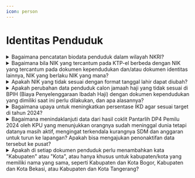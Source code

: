 ```yaml
---
icon: person
---
```


# Identitas Penduduk

<details>

<summary>Bagaimana pencatatan biodata penduduk dalam wilayah NKRI?</summary>

Berdasarkan ketentuan Pasal 4 Peraturan Presiden Nomor 96 Tahun 2018, pencatatan biodata penduduk dapat dilakukan dengan memenuhi persyaratan sebagai berikut:

a. Surat pengantar (asli) dari rukun tetangga dan rukun warga atau yang disebut dengan nama lain;\
b. Fotokopi dokumen atau bukti peristiwa kependudukan dan peristiwa penting;\
c. Fotokopi bukti pendidikan terakhir;\
d. Apabila tidak memiliki syarat b dan c, maka mengisi surat keterangan tidak memiliki dokumen kependudukan.

Tata Cara:\
a. Pemohon mengisi Formulir Biodata Keluarga (F-1.01);\
b. Pemohon menyerahkan surat pengantar RT dan RW (tidak diperlukan untuk anak yang baru lahir dengan orang tua yang sudah terdaftar dalam database kependudukan);\
c. Pemohon menyerahkan fotokopi dokumen atau bukti peristiwa kependudukan dan peristiwa penting (seperti paspor, surat keterangan lahir dari RS/ Puskesmas/Klinik);\
d. Pemohon menyerahkan fotokopi bukti Pendidikan terakhir (ijazah);\
e. Apabila huruf c dan huruf d tidak dimiliki, maka Pemohon mengisi Surat Peryataan Tidak Memiliki Dokumen Kependudukan (F1.04);\
f. Pemohon menyerahkan surat pernyataan (asli) tidak keberatan dari pemilik rumah apabila menumpang KK, menyewa rumah, kontrak dan kost;\
g. Dinas menerbitkan Biodata. Dalam hal Biodata diminta oleh penduduk, Dinas memberikan\
Biodatanya.

Catatan:\
Untuk pelayanan online/daring, persyaratan yang discan/difoto untuk diunggah harus aslinya.

**Sumber rujukan:**

* Pasal 4 Peraturan Presiden Nomor 96 Tahun 2018 tentang Persyaratan dan Tata Cara Pendaftaran Penduduk dan Pencatatan Sipil. ([link](https://dukcapil.kemendagri.go.id/download/detail/14))
* Surat Dirjen Dukcapil yang ditujukan kepada Kepala Dinas Dukcapil di Seluruh Indonesia\
  Nomor 470/13287/DUKCAPIL tgl 28 September 2021 hal Jenis Layanan, Persyaratan dan\
  Penjelasan Pendaftaran Penduduk dan Pencatatan Sipil.

{% hint style="success" %}
Dibuat:  23 Juni 2025 10:00 WIB | Perubahan terakhir: 23 Juni 2025 10:00 WIB
{% endhint %}

</details>



<details>

<summary>Bagaimana bila NIK yang tercantum pada KTP-el berbeda dengan NIK yang tercantum pada dokumen kependudukan dan/atau dokumen identitas lainnya, NIK yang berlaku NIK yang mana?</summary>

Berdasarkan ketentuan Pasal 33 Peraturan Pemerintah Nomor 40 Tahun 2019, bahwa dalam hal NIK yang tercantum pada KTP-el berbeda dengan NIK yang tercantum pada Dokumen kependudukan dan/atau dokumen identitas lainnya yang diterbitkan oleh Kementerian/Lembaga atau badan hukum Indonesia, maka NIK yang berlaku adalah NIK yang tercantum pada KTP-el.

**Sumber rujukan:**

Pasal 33 Peraturan Pemerintah Nomor 40 Tahun 2019 tentang Pelaksanaan Undang-Undang Nomor 23 Tahun 2006 tentang Administrasi Kependudukan sebagaimana telah diubah dengan Undang-Undang Nomor 24 Tahun 2013 tentang perubahan atas Undang-Undang Nomor 23 Tahun 2006 tentang Administrasi Kependudukan. ([link](https://dukcapil.kemendagri.go.id/download/detail/7))

{% hint style="success" %}
Dibuat:  23 Juni 2025 10:00 WIB | Perubahan terakhir: 23 Juni 2025 10:00 WIB
{% endhint %}

</details>



<details>

<summary>Apakah NIK yang tidak sesuai dengan format tanggal lahir dapat diubah?</summary>

Berdasarkan ketentuan Pasal 30 ayat (2) Peraturan Pemerintah Nomor 40 Tahun 2019, bahwa NIK berlaku seumur hidup dan selamanya tidak berubah, dan tidak mengikuti perubahan domisili. ([link](https://dukcapil.kemendagri.go.id/download/detail/7))

{% hint style="success" %}
Dibuat:  23 Juni 2025 10:00 WIB | Perubahan terakhir: 23 Juni 2025 10:00 WIB
{% endhint %}

</details>



<details>

<summary>Apakah perubahan data penduduk calon jamaah haji yang tidak sesuai di BPIH (Biaya Penyelenggaraan Ibadah Haji) dengan dokumen kependudukan yang dimiliki saat ini perlu dilakukan, dan apa alasannya?</summary>

Tidak perlu mengubah data pada dokumen kependudukan calon jamaah haji. Data yang tercantum di BPIH (Biaya Penyelenggaraan Ibadah Haji) hanya digunakan untuk kepentingan haji dan tidak mempengaruhi dokumen kependudukan resmi yang dimiliki. Oleh karena itu, perubahan data pada dokumen kependudukan tidak diperlukan untuk tujuan ibadah haji.

**Sumber rujukan:**

Rapat Koordinasi Nasional Kependudukan dan Pencatatan Sipil Tahun 2024, Batam, 27 s.d. 29 Februari 2024.

{% hint style="success" %}
Dibuat:  23 Juni 2025 10:00 WIB | Perubahan terakhir: 23 Juni 2025 10:00 WIB
{% endhint %}

</details>



<details>

<summary>Bagaimana upaya untuk meningkatkan persentase IKD agar sesuai target di tahun 2024?</summary>

Untuk meningkatkan persentase IKD (Identitas Kependudukan Digital) agar sesuai target di tahun 2024, upaya yang dapat dilakukan antara lain dengan menerapkan strategi jemput bola. Ini bisa dilakukan dengan mengunjungi kantor-kantor, sekolah, perguruan tinggi, serta tempat-tempat lain di mana masyarakat sering berkumpul. Selain itu, setiap penduduk yang datang ke Disdukcapil untuk mengurus dokumen kependudukan juga bisa langsung diaktivasi IKD-nya. Dengan pendekatan proaktif ini, diharapkan lebih banyak penduduk yang akan terdaftar dalam sistem IKD sesuai dengan target yang telah ditetapkan.

**Sumber rujukan:**

Rapat Koordinasi Nasional Kependudukan dan Pencatatan Sipil Tahun 2024, Batam, 27 s.d. 29 Februari 2024.

{% hint style="success" %}
Dibuat:  23 Juni 2025 10:00 WIB | Perubahan terakhir: 23 Juni 2025 10:00 WIB
{% endhint %}

</details>



<details>

<summary>Bagaimana menindaklanjuti data dari hasil coklit Pantarlih DP4 Pemilu 2024 oleh KPU yang menunjukkan orangnya sudah meninggal dunia tetapi datanya masih aktif, mengingat terkendala kurangnya SDM dan anggaran untuk turun ke lapangan? Apakah bisa mengajukan penonaktifan data tersebut ke pusat?</summary>

Untuk menindaklanjuti data tersebut, dapat mengajukan permohonan penonaktifan data kepada Ditjen Dukcapil. Sehingga diharapkan Ditjen Dukcapil Kemendagri dapat menonaktifkan data NIK yang tidak valid, agar data kependudukan menjadi lebih akurat dan tidak mengganggu proses administrasi lainnya.

**Sumber rujukan:**

Rapat Koordinasi Nasional Kependudukan dan Pencatatan Sipil Tahun 2024, Batam, 27 s.d. 29 Februari 2024.

{% hint style="success" %}
Dibuat:  23 Juni 2025 10:00 WIB | Perubahan terakhir: 23 Juni 2025 10:00 WIB
{% endhint %}

</details>



<details>

<summary>Apakah di setiap dokumen penduduk perlu menambahkan kata "Kabupaten" atau "Kota", atau hanya khusus untuk kabupaten/kota yang memiliki nama yang sama, seperti Kabupaten dan Kota Bogor, Kabupaten dan Kota Bekasi, atau Kabupaten dan Kota Tangerang?</summary>

Benar, semua kabupaten/kota harus dituliskan "Kabupaten" atau "Kota" pada dokumen penduduk untuk menunjukkan tempat atau peristiwa yang terkait. Ini terutama penting ketika terdapat kabupaten dan kota dengan nama yang sama di suatu wilayah, untuk menghindari kebingungan antara kedua entitas tersebut.

**Sumber rujukan:**

Rapat Koordinasi Nasional Kependudukan dan Pencatatan Sipil Tahun 2024, Batam, 27 s.d. 29 Februari 2024.

{% hint style="success" %}
Dibuat:  23 Juni 2025 10:00 WIB | Perubahan terakhir: 23 Juni 2025 10:00 WIB
{% endhint %}

</details>
